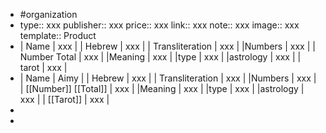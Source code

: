 - #organization
- type:: xxx
  publisher:: xxx
  price:: xxx
  link:: xxx
  note:: xxx
  image:: xxx
  template:: Product
- | Name | xxx |
  | Hebrew | xxx |
  | Transliteration | xxx |
  |Numbers | xxx |
  | Number Total | xxx |
  |Meaning | xxx |
  |type | xxx |
  |astrology | xxx |
  | tarot | xxx |
- | Name | Aimy |
  | Hebrew | xxx |
  | Transliteration | xxx |
  |Numbers | xxx |
  | [[Number]] [[Total]] | xxx |
  |Meaning | xxx |
  |type | xxx |
  |astrology | xxx |
  | [[Tarot]] | xxx |
-
-